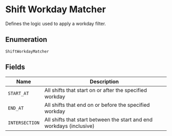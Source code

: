 <!-- Optimized: 2025-10-06 -->
<!-- RPM: 1.6.2.1.1.6.2.1_shift-workday-matcher_20251006 -->
<!-- Session: E2E RPM DNA Application -->
<!-- AOM: RND (Reggie & Dro) -->
<!-- COI: TECHNOLOGY -->
<!-- RPM: HIGH -->
<!-- ACTION: BUILD -->


# Shift Workday Matcher

Defines the logic used to apply a workday filter.

## Enumeration

`ShiftWorkdayMatcher`

## Fields

| Name | Description |
|  --- | --- |
| `START_AT` | All shifts that start on or after the specified workday |
| `END_AT` | All shifts that end on or before the specified workday |
| `INTERSECTION` | All shifts that start between the start and end workdays (inclusive) |
